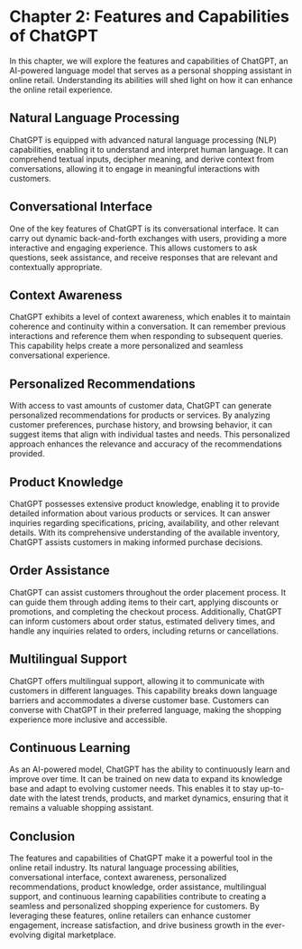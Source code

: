 Chapter 2: Features and Capabilities of ChatGPT
===============================================

In this chapter, we will explore the features and capabilities of ChatGPT, an AI-powered language model that serves as a personal shopping assistant in online retail. Understanding its abilities will shed light on how it can enhance the online retail experience.

Natural Language Processing
---------------------------

ChatGPT is equipped with advanced natural language processing (NLP) capabilities, enabling it to understand and interpret human language. It can comprehend textual inputs, decipher meaning, and derive context from conversations, allowing it to engage in meaningful interactions with customers.

Conversational Interface
------------------------

One of the key features of ChatGPT is its conversational interface. It can carry out dynamic back-and-forth exchanges with users, providing a more interactive and engaging experience. This allows customers to ask questions, seek assistance, and receive responses that are relevant and contextually appropriate.

Context Awareness
-----------------

ChatGPT exhibits a level of context awareness, which enables it to maintain coherence and continuity within a conversation. It can remember previous interactions and reference them when responding to subsequent queries. This capability helps create a more personalized and seamless conversational experience.

Personalized Recommendations
----------------------------

With access to vast amounts of customer data, ChatGPT can generate personalized recommendations for products or services. By analyzing customer preferences, purchase history, and browsing behavior, it can suggest items that align with individual tastes and needs. This personalized approach enhances the relevance and accuracy of the recommendations provided.

Product Knowledge
-----------------

ChatGPT possesses extensive product knowledge, enabling it to provide detailed information about various products or services. It can answer inquiries regarding specifications, pricing, availability, and other relevant details. With its comprehensive understanding of the available inventory, ChatGPT assists customers in making informed purchase decisions.

Order Assistance
----------------

ChatGPT can assist customers throughout the order placement process. It can guide them through adding items to their cart, applying discounts or promotions, and completing the checkout process. Additionally, ChatGPT can inform customers about order status, estimated delivery times, and handle any inquiries related to orders, including returns or cancellations.

Multilingual Support
--------------------

ChatGPT offers multilingual support, allowing it to communicate with customers in different languages. This capability breaks down language barriers and accommodates a diverse customer base. Customers can converse with ChatGPT in their preferred language, making the shopping experience more inclusive and accessible.

Continuous Learning
-------------------

As an AI-powered model, ChatGPT has the ability to continuously learn and improve over time. It can be trained on new data to expand its knowledge base and adapt to evolving customer needs. This enables it to stay up-to-date with the latest trends, products, and market dynamics, ensuring that it remains a valuable shopping assistant.

Conclusion
----------

The features and capabilities of ChatGPT make it a powerful tool in the online retail industry. Its natural language processing abilities, conversational interface, context awareness, personalized recommendations, product knowledge, order assistance, multilingual support, and continuous learning capabilities contribute to creating a seamless and personalized shopping experience for customers. By leveraging these features, online retailers can enhance customer engagement, increase satisfaction, and drive business growth in the ever-evolving digital marketplace.
